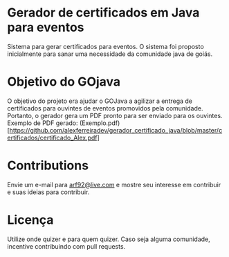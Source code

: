 # Gerador de certificados em Java para eventos
Sistema para gerar certificados para eventos. O sistema foi proposto inicialmente para sanar uma necessidade da comunidade java de goiás.

# Objetivo do GOjava
O objetivo do projeto era ajudar o GOJava a agilizar a entrega de certificados para ouvintes de eventos promovidos pela comunidade. Portanto, o gerador gera um PDF pronto para ser enviado para os ouvintes.
Exemplo de PDF gerado: (Exemplo.pdf)[https://github.com/alexferreiradev/gerador_certificado_java/blob/master/certificados/certificado_Alex.pdf]

# Contributions
Envie um e-mail para arf92@live.com e mostre seu interesse em contribuir e suas ideias para contribuir.

# Licença
Utilize onde quizer e para quem quizer. Caso seja alguma comunidade, incentive contribuindo com pull requests.
